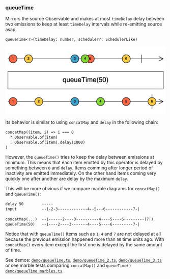 ### queueTime

Mirrors the source Observable and makes at most `timeDelay` delay between two emissions to keep at least `timeDelay` intervals while re-emitting source asap.
 
```
queueTime<T>(timeDelay: number, scheduler?: SchedulerLike)
```
 
![queueTime](https://raw.githubusercontent.com/martinsik/rxjs-extra/master/doc/marble-diagrams/queueTime.png "The queueTime() operator")

Its behavior is similar to using `concatMap` and `delay` in the following chain:

```
concatMap((item, i) => i === 0
  ? Observable.of(item)
  : Observable.of(item).delay(1000)
)
```

However, the `queueTime()` tries to keep the delay between emissions at minimum. This means that each item emitted by this operator is delayed by something between `0` and `delay`. Items comming after longer period of inactivity are emitted immediately. On the other hand items coming very quickly one after another are delay by the maximum `delay`.

This will be more obvious if we compare marble diagrams for `concatMap()` and `queueTime()`:

```
delay 50        -----
input           --1-2-3-------------4--5---6------------7-|

concatMap(...)  --1------2----3----------4----5----6---------(7|)
queueTime(50)   --1----2----3-------4----5----6---------7-|
```

Notice that with `queueTime()` items such as `1`, `4` and `7` are not delayed at all because the previous emission happened more than `50` time units ago. With `concatMap()` every item except the first one is delayed by the same amount of time. 

See demos: [`demo/queueTime.ts`](https://github.com/martinsik/rxjs-extra/blob/master/demo/queueTime.ts), [`demo/queueTime_2.ts`](https://github.com/martinsik/rxjs-extra/blob/master/demo/queueTime_2.ts), [`demo/queueTime_3.ts`](https://github.com/martinsik/rxjs-extra/blob/master/demo/queueTime_3.ts) or see marble tests comparing `concatMap()` and `queueTime()` [`demo/queueTime_marbles.ts`](https://github.com/martinsik/rxjs-extra/blob/master/demo/queueTime_marbles.ts).
